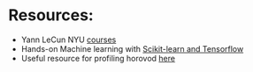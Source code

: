 Resources:
==========

* Yann LeCun NYU [courses](https://atcold.github.io/NYU-DLSP20/)
* Hands-on Machine learning with [Scikit-learn and Tensorflow](https://github.com/ageron/handson-ml3/tree/main)
* Useful resource for profiling horovod [here](https://github.com/horovod/horovod/issues/1394)
